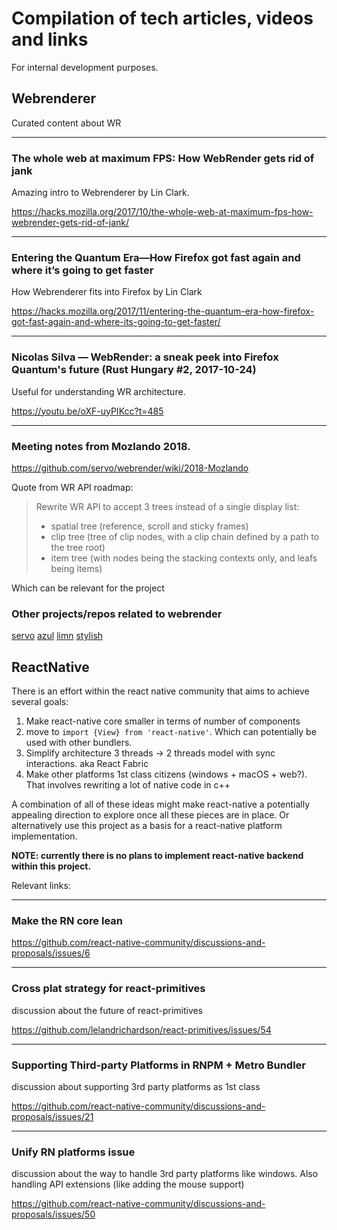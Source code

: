 # Compilation of tech articles, videos and links

For internal development purposes.

## Webrenderer

Curated content about WR

---

### The whole web at maximum FPS: How WebRender gets rid of jank

Amazing intro to Webrenderer by Lin Clark.

https://hacks.mozilla.org/2017/10/the-whole-web-at-maximum-fps-how-webrender-gets-rid-of-jank/

---

### Entering the Quantum Era—How Firefox got fast again and where it’s going to get faster

How Webrenderer fits into Firefox by Lin Clark

https://hacks.mozilla.org/2017/11/entering-the-quantum-era-how-firefox-got-fast-again-and-where-its-going-to-get-faster/

---

### Nicolas Silva — WebRender: a sneak peek into Firefox Quantum's future (Rust Hungary #2, 2017-10-24)

Useful for understanding WR architecture.

https://youtu.be/oXF-uyPIKcc?t=485

---

### Meeting notes from Mozlando 2018.

https://github.com/servo/webrender/wiki/2018-Mozlando

Quote from WR API roadmap:

> Rewrite WR API to accept 3 trees instead of a single display list:
>
> - spatial tree (reference, scroll and sticky frames) <br>
> - clip tree (tree of clip nodes, with a clip chain defined by a path to the tree root)
> - item tree (with nodes being the stacking contexts only, and leafs being items)

Which can be relevant for the project

### Other projects/repos related to webrender
[servo](https://github.com/servo/servo)
[azul](https://github.com/maps4print/azul)
[limn](https://github.com/christolliday/limn)
[stylish](https://github.com/Thinkofname/stylish)

## ReactNative

There is an effort within the react native community that aims to achieve several goals:

1. Make react-native core smaller in terms of number of components
2. move to `import {View} from 'react-native'`. Which can potentially be used with other bundlers.
3. Simplify architecture 3 threads -> 2 threads model with sync interactions. aka React Fabric
4. Make other platforms 1st class citizens (windows + macOS + web?). That involves rewriting a lot of native code in c++

A combination of all of these ideas might make react-native a potentially appealing direction to explore once all these pieces are in place. Or alternatively use this project as a basis for a react-native platform implementation.

**NOTE: currently there is no plans to implement react-native backend within this project.**

Relevant links:

---

### Make the RN core lean

https://github.com/react-native-community/discussions-and-proposals/issues/6

---

### Cross plat strategy for react-primitives

discussion about the future of react-primitives

https://github.com/lelandrichardson/react-primitives/issues/54

---

### Supporting Third-party Platforms in RNPM + Metro Bundler

discussion about supporting 3rd party platforms as 1st class

https://github.com/react-native-community/discussions-and-proposals/issues/21

---

### Unify RN platforms issue

discussion about the way to handle 3rd party platforms like windows. Also handling API extensions (like adding the mouse support)

https://github.com/react-native-community/discussions-and-proposals/issues/50
